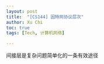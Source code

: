 ```yaml
---
layout: post
title:  "[CS144] 因特网协议层次"
author: Xu Chi
toc: true
tags: [Tech, 计算机网络]

---
```


间接层是复杂问题简单化的一条有效途径

